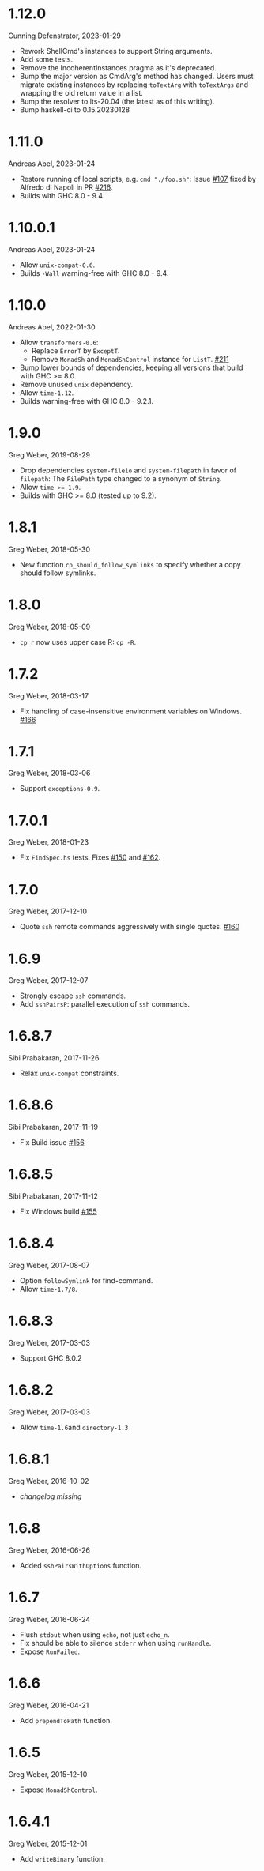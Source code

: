 # 1.12.0

Cunning Defenstrator, 2023-01-29
* Rework ShellCmd's instances to support String arguments.
* Add some tests.
* Remove the IncoherentInstances pragma as it's deprecated.
* Bump the major version as CmdArg's method has changed.  Users must migrate
  existing instances by replacing `toTextArg` with `toTextArgs` and wrapping the
  old return value in a list.
* Bump the resolver to lts-20.04 (the latest as of this writing).
* Bump haskell-ci to 0.15.20230128

# 1.11.0

Andreas Abel, 2023-01-24
* Restore running of local scripts, e.g. `cmd "./foo.sh"`:
  Issue [#107](https://github.com/gregwebs/Shelly.hs/issues/107)
  fixed by Alfredo di Napoli in PR
  [#216](https://github.com/gregwebs/Shelly.hs/pull/216).
* Builds with GHC 8.0 - 9.4.

# 1.10.0.1

Andreas Abel, 2023-01-24
* Allow `unix-compat-0.6`.
* Builds `-Wall` warning-free with GHC 8.0 - 9.4.

# 1.10.0

Andreas Abel, 2022-01-30
* Allow `transformers-0.6`:
  - Replace `ErrorT` by `ExceptT`.
  - Remove `MonadSh` and `MonadShControl` instance for `ListT`.
    [#211](https://github.com/gregwebs/Shelly.hs/pull/211)
* Bump lower bounds of dependencies, keeping all versions that build with GHC >= 8.0.
* Remove unused `unix` dependency.
* Allow `time-1.12`.
* Builds warning-free with GHC 8.0 - 9.2.1.

# 1.9.0

Greg Weber, 2019-08-29
* Drop dependencies `system-fileio` and `system-filepath` in favor of `filepath`:
  The `FilePath` type changed to a synonym of `String`.
* Allow `time >= 1.9`.
* Builds with GHC >= 8.0 (tested up to 9.2).

# 1.8.1

Greg Weber, 2018-05-30
* New function `cp_should_follow_symlinks` to specify whether a copy should follow symlinks.

# 1.8.0

Greg Weber, 2018-05-09
* `cp_r` now uses upper case R: `cp -R`.

# 1.7.2

Greg Weber, 2018-03-17
* Fix handling of case-insensitive environment variables on Windows.
  [#166](https://github.com/yesodweb/Shelly.hs/issues/166)

# 1.7.1

Greg Weber, 2018-03-06
* Support `exceptions-0.9`.

# 1.7.0.1

Greg Weber, 2018-01-23
* Fix `FindSpec.hs` tests.
  Fixes [#150](https://github.com/yesodweb/Shelly.hs/issues/150)
  and [#162](https://github.com/yesodweb/Shelly.hs/issues/162).

# 1.7.0

Greg Weber, 2017-12-10
* Quote `ssh` remote commands aggressively with single quotes.
  [#160](https://github.com/yesodweb/Shelly.hs/issues/160)

# 1.6.9

Greg Weber, 2017-12-07
* Strongly escape `ssh` commands.
* Add `sshPairsP`: parallel execution of `ssh` commands.

# 1.6.8.7

Sibi Prabakaran, 2017-11-26
* Relax `unix-compat` constraints.

# 1.6.8.6

Sibi Prabakaran, 2017-11-19
* Fix Build issue [#156](https://github.com/yesodweb/Shelly.hs/issues/156)

# 1.6.8.5

Sibi Prabakaran, 2017-11-12
* Fix Windows build [#155](https://github.com/yesodweb/Shelly.hs/pull/155)

# 1.6.8.4

Greg Weber, 2017-08-07
* Option `followSymlink` for find-command.
* Allow `time-1.7/8`.

# 1.6.8.3

Greg Weber, 2017-03-03
* Support GHC 8.0.2

# 1.6.8.2

Greg Weber, 2017-03-03
* Allow `time-1.6`and `directory-1.3`

# 1.6.8.1

Greg Weber, 2016-10-02
* _changelog missing_

# 1.6.8

Greg Weber, 2016-06-26
* Added `sshPairsWithOptions` function.

# 1.6.7

Greg Weber, 2016-06-24
* Flush `stdout` when using `echo`, not just `echo_n`.
* Fix should be able to silence `stderr` when using `runHandle`.
* Expose `RunFailed`.

# 1.6.6

Greg Weber, 2016-04-21
* Add `prependToPath` function.

# 1.6.5

Greg Weber, 2015-12-10
* Expose `MonadShControl`.

# 1.6.4.1

Greg Weber, 2015-12-01
* Add `writeBinary` function.
